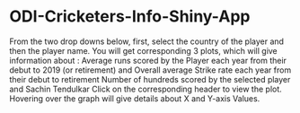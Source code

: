 # ODI-Cricketers-Info-Shiny-App
From the two drop downs below, first, select the country of the player and then the player name.  You will get corresponding 3 plots, which will give information about :  Average runs scored by the Player each year from their debut to 2019 (or retirement) and Overall average Strike rate each year from their debut to retirement Number of hundreds scored by the selected player and Sachin Tendulkar Click on the corresponding header to view the plot. Hovering over the graph will give details about X and Y-axis Values.
